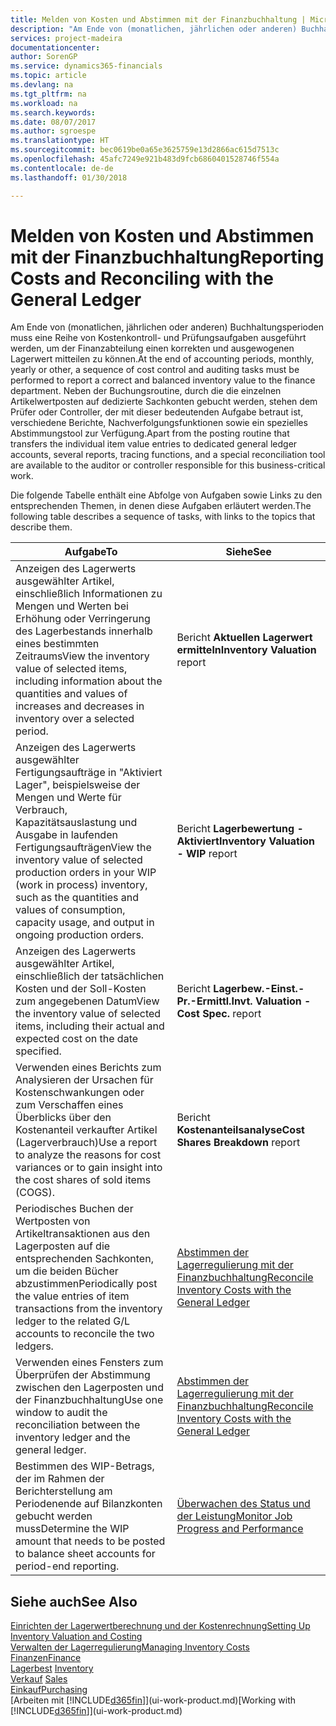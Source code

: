 ```yaml
---
title: Melden von Kosten und Abstimmen mit der Finanzbuchhaltung | Microsoft Docs
description: "Am Ende von (monatlichen, jährlichen oder anderen) Buchhaltungsperioden muss eine Reihe von Kostenkontroll- und Prüfungsaufgaben ausgeführt werden, um der Finanzabteilung einen korrekten und ausgewogenen Lagerwert mitteilen zu können. Neben der Buchungsroutine, durch die die einzelnen Artikelwertposten auf dedizierte Sachkonten gebucht werden, stehen dem Prüfer oder Controller, der mit dieser bedeutenden Aufgabe betraut ist, verschiedene Berichte, Nachverfolgungsfunktionen sowie ein spezielles Abstimmungstool zur Verfügung."
services: project-madeira
documentationcenter: 
author: SorenGP
ms.service: dynamics365-financials
ms.topic: article
ms.devlang: na
ms.tgt_pltfrm: na
ms.workload: na
ms.search.keywords: 
ms.date: 08/07/2017
ms.author: sgroespe
ms.translationtype: HT
ms.sourcegitcommit: bec0619be0a65e3625759e13d2866ac615d7513c
ms.openlocfilehash: 45afc7249e921b483d9fcb6860401528746f554a
ms.contentlocale: de-de
ms.lasthandoff: 01/30/2018

---
```

# <a name="reporting-costs-and-reconciling-with-the-general-ledger"></a><span data-ttu-id="ad1a1-104">Melden von Kosten und Abstimmen mit der Finanzbuchhaltung</span><span class="sxs-lookup"><span data-stu-id="ad1a1-104">Reporting Costs and Reconciling with the General Ledger</span></span>
<span data-ttu-id="ad1a1-105">Am Ende von (monatlichen, jährlichen oder anderen) Buchhaltungsperioden muss eine Reihe von Kostenkontroll- und Prüfungsaufgaben ausgeführt werden, um der Finanzabteilung einen korrekten und ausgewogenen Lagerwert mitteilen zu können.</span><span class="sxs-lookup"><span data-stu-id="ad1a1-105">At the end of accounting periods, monthly, yearly or other, a sequence of cost control and auditing tasks must be performed to report a correct and balanced inventory value to the finance department.</span></span> <span data-ttu-id="ad1a1-106">Neben der Buchungsroutine, durch die die einzelnen Artikelwertposten auf dedizierte Sachkonten gebucht werden, stehen dem Prüfer oder Controller, der mit dieser bedeutenden Aufgabe betraut ist, verschiedene Berichte, Nachverfolgungsfunktionen sowie ein spezielles Abstimmungstool zur Verfügung.</span><span class="sxs-lookup"><span data-stu-id="ad1a1-106">Apart from the posting routine that transfers the individual item value entries to dedicated general ledger accounts, several reports, tracing functions, and a special reconciliation tool are available to the auditor or controller responsible for this business-critical work.</span></span>  

 <span data-ttu-id="ad1a1-107">Die folgende Tabelle enthält eine Abfolge von Aufgaben sowie Links zu den entsprechenden Themen, in denen diese Aufgaben erläutert werden.</span><span class="sxs-lookup"><span data-stu-id="ad1a1-107">The following table describes a sequence of tasks, with links to the topics that describe them.</span></span>   

|<span data-ttu-id="ad1a1-108">**Aufgabe**</span><span class="sxs-lookup"><span data-stu-id="ad1a1-108">**To**</span></span>|<span data-ttu-id="ad1a1-109">**Siehe**</span><span class="sxs-lookup"><span data-stu-id="ad1a1-109">**See**</span></span>|  
|------------|-------------|  
|<span data-ttu-id="ad1a1-110">Anzeigen des Lagerwerts ausgewählter Artikel, einschließlich Informationen zu Mengen und Werten bei Erhöhung oder Verringerung des Lagerbestands innerhalb eines bestimmten Zeitraums</span><span class="sxs-lookup"><span data-stu-id="ad1a1-110">View the inventory value of selected items, including information about the quantities and values of increases and decreases in inventory over a selected period.</span></span>|<span data-ttu-id="ad1a1-111">Bericht **Aktuellen Lagerwert ermitteln**</span><span class="sxs-lookup"><span data-stu-id="ad1a1-111">**Inventory Valuation** report</span></span>|  
|<span data-ttu-id="ad1a1-112">Anzeigen des Lagerwerts ausgewählter Fertigungsaufträge in "Aktiviert Lager", beispielsweise der Mengen und Werte für Verbrauch, Kapazitätsauslastung und Ausgabe in laufenden Fertigungsaufträgen</span><span class="sxs-lookup"><span data-stu-id="ad1a1-112">View the inventory value of selected production orders in your WIP (work in process) inventory, such as the quantities and values of consumption, capacity usage, and output in ongoing production orders.</span></span>|<span data-ttu-id="ad1a1-113">Bericht **Lagerbewertung - Aktiviert**</span><span class="sxs-lookup"><span data-stu-id="ad1a1-113">**Inventory Valuation - WIP** report</span></span>|  
|<span data-ttu-id="ad1a1-114">Anzeigen des Lagerwerts ausgewählter Artikel, einschließlich der tatsächlichen Kosten und der Soll-Kosten zum angegebenen Datum</span><span class="sxs-lookup"><span data-stu-id="ad1a1-114">View the inventory value of selected items, including their actual and expected cost on the date specified.</span></span>|<span data-ttu-id="ad1a1-115">Bericht **Lagerbew.-Einst.-Pr.-Ermittl.**</span><span class="sxs-lookup"><span data-stu-id="ad1a1-115">**Invt. Valuation - Cost Spec.** report</span></span>|  
|<span data-ttu-id="ad1a1-116">Verwenden eines Berichts zum Analysieren der Ursachen für Kostenschwankungen oder zum Verschaffen eines Überblicks über den Kostenanteil verkaufter Artikel (Lagerverbrauch)</span><span class="sxs-lookup"><span data-stu-id="ad1a1-116">Use a report to analyze the reasons for cost variances or to gain insight into the cost shares of sold items (COGS).</span></span>|<span data-ttu-id="ad1a1-117">Bericht **Kostenanteilsanalyse**</span><span class="sxs-lookup"><span data-stu-id="ad1a1-117">**Cost Shares Breakdown** report</span></span>|  
|<span data-ttu-id="ad1a1-118">Periodisches Buchen der Wertposten von Artikeltransaktionen aus den Lagerposten auf die entsprechenden Sachkonten, um die beiden Bücher abzustimmen</span><span class="sxs-lookup"><span data-stu-id="ad1a1-118">Periodically post the value entries of item transactions from the inventory ledger to the related G/L accounts to reconcile the two ledgers.</span></span>|[<span data-ttu-id="ad1a1-119">Abstimmen der Lagerregulierung mit der Finanzbuchhaltung</span><span class="sxs-lookup"><span data-stu-id="ad1a1-119">Reconcile Inventory Costs with the General Ledger</span></span>](finance-how-to-post-inventory-costs-to-the-general-ledger.md)|  
|<span data-ttu-id="ad1a1-120">Verwenden eines Fensters zum Überprüfen der Abstimmung zwischen den Lagerposten und der Finanzbuchhaltung</span><span class="sxs-lookup"><span data-stu-id="ad1a1-120">Use one window to audit the reconciliation between the inventory ledger and the general ledger.</span></span>|[<span data-ttu-id="ad1a1-121">Abstimmen der Lagerregulierung mit der Finanzbuchhaltung</span><span class="sxs-lookup"><span data-stu-id="ad1a1-121">Reconcile Inventory Costs with the General Ledger</span></span>](finance-how-to-post-inventory-costs-to-the-general-ledger.md)|  
|<span data-ttu-id="ad1a1-122">Bestimmen des WIP-Betrags, der im Rahmen der Berichterstellung am Periodenende auf Bilanzkonten gebucht werden muss</span><span class="sxs-lookup"><span data-stu-id="ad1a1-122">Determine the WIP amount that needs to be posted to balance sheet accounts for period-end reporting.</span></span>|[<span data-ttu-id="ad1a1-123">Überwachen des Status und der Leistung</span><span class="sxs-lookup"><span data-stu-id="ad1a1-123">Monitor Job Progress and Performance</span></span>](projects-how-monitor-progress-performance.md)|

## <a name="see-also"></a><span data-ttu-id="ad1a1-124">Siehe auch</span><span class="sxs-lookup"><span data-stu-id="ad1a1-124">See Also</span></span>  
[<span data-ttu-id="ad1a1-125">Einrichten der Lagerwertberechnung und der Kostenrechnung</span><span class="sxs-lookup"><span data-stu-id="ad1a1-125">Setting Up Inventory Valuation and Costing</span></span>](finance-set-up-inventory-valuation-and-costing.md)  
[<span data-ttu-id="ad1a1-126">Verwalten der Lagerregulierung</span><span class="sxs-lookup"><span data-stu-id="ad1a1-126">Managing Inventory Costs</span></span>](finance-manage-inventory-costs.md)  
[<span data-ttu-id="ad1a1-127">Finanzen</span><span class="sxs-lookup"><span data-stu-id="ad1a1-127">Finance</span></span>](finance.md)  
<span data-ttu-id="ad1a1-128">[Lagerbest](inventory-manage-inventory.md) </span><span class="sxs-lookup"><span data-stu-id="ad1a1-128">[Inventory](inventory-manage-inventory.md) </span></span>  
<span data-ttu-id="ad1a1-129">[Verkauf](sales-manage-sales.md) </span><span class="sxs-lookup"><span data-stu-id="ad1a1-129">[Sales](sales-manage-sales.md) </span></span>  
[<span data-ttu-id="ad1a1-130">Einkauf</span><span class="sxs-lookup"><span data-stu-id="ad1a1-130">Purchasing</span></span>](purchasing-manage-purchasing.md)  
<span data-ttu-id="ad1a1-131">[Arbeiten mit [!INCLUDE[d365fin](includes/d365fin_md.md)]](ui-work-product.md)</span><span class="sxs-lookup"><span data-stu-id="ad1a1-131">[Working with [!INCLUDE[d365fin](includes/d365fin_md.md)]](ui-work-product.md)</span></span>


